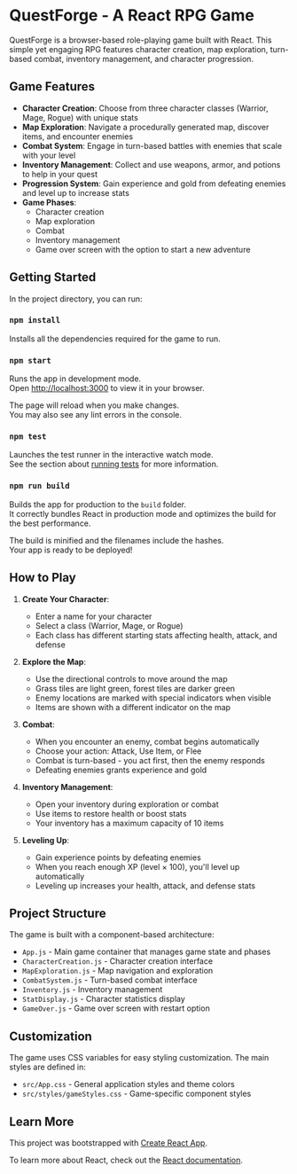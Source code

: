 # QuestForge - A React RPG Game

QuestForge is a browser-based role-playing game built with React. This simple yet engaging RPG features character creation, map exploration, turn-based combat, inventory management, and character progression.

## Game Features

- **Character Creation**: Choose from three character classes (Warrior, Mage, Rogue) with unique stats
- **Map Exploration**: Navigate a procedurally generated map, discover items, and encounter enemies
- **Combat System**: Engage in turn-based battles with enemies that scale with your level
- **Inventory Management**: Collect and use weapons, armor, and potions to help in your quest
- **Progression System**: Gain experience and gold from defeating enemies and level up to increase stats
- **Game Phases**: 
  - Character creation
  - Map exploration
  - Combat
  - Inventory management
  - Game over screen with the option to start a new adventure

## Getting Started

In the project directory, you can run:

### `npm install`

Installs all the dependencies required for the game to run.

### `npm start`

Runs the app in development mode.\
Open [http://localhost:3000](http://localhost:3000) to view it in your browser.

The page will reload when you make changes.\
You may also see any lint errors in the console.

### `npm test`

Launches the test runner in the interactive watch mode.\
See the section about [running tests](https://facebook.github.io/create-react-app/docs/running-tests) for more information.

### `npm run build`

Builds the app for production to the `build` folder.\
It correctly bundles React in production mode and optimizes the build for the best performance.

The build is minified and the filenames include the hashes.\
Your app is ready to be deployed!

## How to Play

1. **Create Your Character**:
   - Enter a name for your character
   - Select a class (Warrior, Mage, or Rogue)
   - Each class has different starting stats affecting health, attack, and defense

2. **Explore the Map**:
   - Use the directional controls to move around the map
   - Grass tiles are light green, forest tiles are darker green
   - Enemy locations are marked with special indicators when visible
   - Items are shown with a different indicator on the map

3. **Combat**:
   - When you encounter an enemy, combat begins automatically
   - Choose your action: Attack, Use Item, or Flee
   - Combat is turn-based - you act first, then the enemy responds
   - Defeating enemies grants experience and gold

4. **Inventory Management**:
   - Open your inventory during exploration or combat
   - Use items to restore health or boost stats
   - Your inventory has a maximum capacity of 10 items

5. **Leveling Up**:
   - Gain experience points by defeating enemies
   - When you reach enough XP (level × 100), you'll level up automatically
   - Leveling up increases your health, attack, and defense stats

## Project Structure

The game is built with a component-based architecture:

- `App.js` - Main game container that manages game state and phases
- `CharacterCreation.js` - Character creation interface
- `MapExploration.js` - Map navigation and exploration
- `CombatSystem.js` - Turn-based combat interface
- `Inventory.js` - Inventory management
- `StatDisplay.js` - Character statistics display
- `GameOver.js` - Game over screen with restart option

## Customization

The game uses CSS variables for easy styling customization. The main styles are defined in:

- `src/App.css` - General application styles and theme colors
- `src/styles/gameStyles.css` - Game-specific component styles

## Learn More

This project was bootstrapped with [Create React App](https://github.com/facebook/create-react-app).

To learn more about React, check out the [React documentation](https://reactjs.org/).
